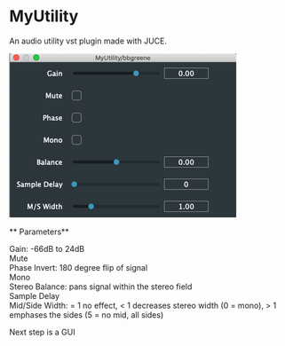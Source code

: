 # MyUtility

An audio utility vst plugin made with JUCE.

![MyUtility](https://github.com/bbgreene/MyUtility/blob/master/Screenshots/MyUtility%20-%20pre%20gui.png?raw=true
 "MyUtility")
 
** Parameters**
 
 Gain: -66dB to 24dB\
 Mute\
 Phase Invert: 180 degree flip of signal\
 Mono\
 Stereo Balance: pans signal within the stereo field\
 Sample Delay\
 Mid/Side Width: = 1 no effect, < 1 decreases stereo width (0 = mono), > 1 emphases the sides (5 = no mid, all sides)

Next step is a GUI
